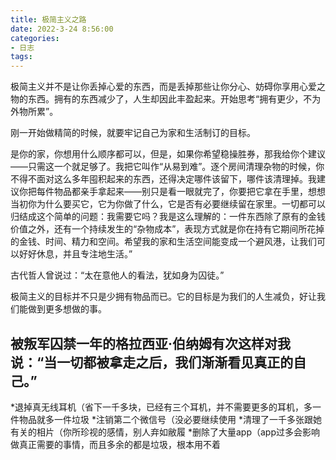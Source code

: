 ```yaml
---
title: 极简主义之路
date: 2022-3-24 8:56:00
categories:
- 日志
tags:
---
```


极简主义并不是让你丢掉心爱的东西，而是丢掉那些让你分心、妨碍你享用心爱之物的东西。拥有的东西减少了，人生却因此丰盈起来。开始思考“拥有更少，不为外物所累”。
 
刚一开始做精简的时候，就要牢记自己为家和生活制订的目标。
 
是你的家，你想用什么顺序都可以，但是，如果你希望稳操胜券，那我给你个建议——只需这一个就足够了。我把它叫作“从易到难”。逐个房间清理杂物的时候，你不得不面对这么多年囤积起来的东西，还得决定哪件该留下，哪件该清理掉。我建议你把每件物品都亲手拿起来——别只是看一眼就完了，你要把它拿在手里，想想当初你为什么要买它，它为你做了什么，它是否有必要继续留在家里。一切都可以归结成这个简单的问题：我需要它吗？我是这么理解的：一件东西除了原有的金钱价值之外，还有一个持续发生的“杂物成本”，表现方式就是你在持有它期间所花掉的金钱、时间、精力和空间。希望我的家和生活空间能变成一个避风港，让我们可以好好休息，并且专注地生活。”
 
古代哲人曾说过：“太在意他人的看法，犹如身为囚徒。”
 
极简主义的目标并不只是少拥有物品而已。它的目标是为我们的人生减负，好让我们能做到更多想做的事。

被叛军囚禁一年的格拉西亚·伯纳姆有次这样对我说：“当一切都被拿走之后，我们渐渐看见真正的自己。”
---
*退掉真无线耳机（省下一千多块，已经有三个耳机，并不需要更多的耳机，多一件物品就多一件垃圾
*注销第二个微信号（没必要继续使用
*清理了一千多张跟她有关的相片（你所珍视的感情，别人弃如敝履
*删除了大量app（app过多会影响做真正需要的事情，而且多余的都是垃圾，根本用不着
